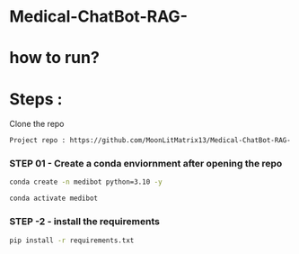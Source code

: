 # Medical-ChatBot-RAG-

# how to run? 
# Steps : 

Clone the repo 

```bash 
Project repo : https://github.com/MoonLitMatrix13/Medical-ChatBot-RAG-.git
```

### STEP 01 - Create a conda enviornment after opening the repo 

```bash 
conda create -n medibot python=3.10 -y
```

```bash
conda activate medibot
```

### STEP -2 - install the requirements 

```bash
pip install -r requirements.txt 
```



